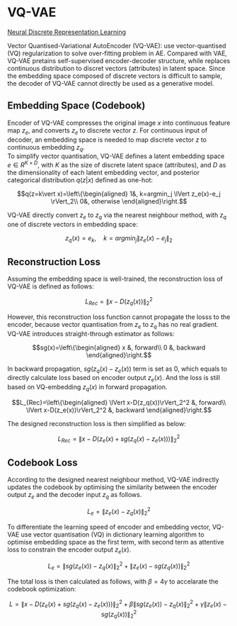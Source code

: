 # VQ-VAE
[Neural Discrete Representation Learning](https://proceedings.neurips.cc/paper/2017/file/7a98af17e63a0ac09ce2e96d03992fbc-Paper.pdf)  

Vector Quantised-Variational AutoEncoder (VQ-VAE): use vector-quantised (VQ) regularization to solve over-fitting problem in AE. Compared with VAE, VQ-VAE pretains self-supervised encoder-decoder structure, while replaces continuous distribution to discret vectors (attributes) in latent space. Since the embedding space composed of discrete vectors is difficult to sample, the decoder of VQ-VAE cannot directly be used as a generative model.

## Embedding Space (Codebook)
Encoder of VQ-VAE compresses the original image $x$ into continuous feature map $z_e$, and converts $z_e$ to discrete vector $z$. For continuous input of decoder, an embedding space is needed to map discrete vector $z$ to continuous embedding $z_q$.  
To simplify vector quantisation, VQ-VAE defines a latent embedding space $e\in R^{K\times D}$, with $K$ as the size of discrete latent space (attributes), and $D$ as the dimensionality of each latent embedding vector, and posterior categorical distribution $q(z|x)$ defined as one-hot:
```math
q(z=k\vert x)=\left\{\begin{aligned}
1&, k=argmin_j \lVert z_e(x)-e_j \rVert_2\\
0&, otherwise
\end{aligned}\right.
```
VQ-VAE directly convert $z_e$ to $z_q$ via the nearest neighbour method, with $z_q$ one of discrete vectors in embedding space:
```math
z_q(x)=e_k,\quad k=argmin_j\lVert z_e(x)-e_j\rVert_2
```

## Reconstruction Loss
Assuming the embedding space is well-trained, the reconstruction loss of VQ-VAE is defined as follows:
```math
L_{Rec}=\lVert x-D(z_q(x))\rVert_2^2
```
However, this reconstruction loss function cannot propagate the losss to the encoder, because vector quantisation from $z_e$ to $z_q$ has no real gradient. VQ-VAE introduces straight-through estimator as follows:
```math
sg(x)=\left\{\begin{aligned}
x &, forward\\
0 &, backward
\end{aligned}\right.
```
In backward propagation, $sg(z_q(x)-z_e(x))$ term is set as 0, which equals to directly calculate loss based on encoder output $z_e(x)$. And the loss is still based on VQ-embedding $z_q(x)$ in forward propagation.
```math
L_{Rec}=\left\{\begin{aligned}
\lVert x-D(z_q(x))\rVert_2^2 &, forward\\
\lVert x-D(z_e(x))\rVert_2^2 &, backward
\end{aligned}\right.
```
The designed reconstruction loss is then simplified as below:
```math
L_{Rec}=\lVert x-D(z_e(x)+sg(z_q(x)-z_e(x))) \rVert_2^2
```

## Codebook Loss
According to the designed nearest neighbour method, VQ-VAE indirectly updates the codebook by optimising the similarity between the encoder output $z_e$ and the decoder input $z_q$ as follows.
```math
L_e = \lVert z_e(x)-z_q(x)\rVert_2^2
```
To differentiate the learning speed of encoder and embedding vector, VQ-VAE use vector quantisation (VQ) in dictionary learning algorithm to optimise embedding space as the first term, with second term as attentive loss to constrain the encoder output $z_e(x)$.
```math
L_e=\lVert sg(z_e(x))-z_q(x) \rVert_2^2+\lVert z_e(x)-sg(z_q(x))\rVert_2^2
```
The total loss is then calculated as follows, with $\beta=4\gamma$ to accelarate the codebook optimization:
```math
L=\lVert x-D(z_e(x)+sg(z_q(x)-z_e(x)))\rVert_2^2+\beta\lVert sg(z_e(x))-z_q(x)\rVert_2^2+\gamma\lVert z_e(x)-sg(z_q(x))\rVert_2^2
```
